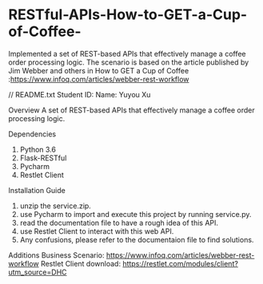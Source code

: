 # RESTful-APIs-How-to-GET-a-Cup-of-Coffee-
Implemented a set of REST-based APIs that effectively manage a coffee order processing logic. The scenario is based on the article published by Jim Webber and others in How to GET a Cup of Coffee :https://www.infoq.com/articles/webber-rest-workflow


// README.txt 
Student ID: 
Name: Yuyou Xu

Overview
A set of REST-based APIs that effectively manage a coffee order processing logic.

Dependencies
1. Python 3.6
2. Flask-RESTful
2. Pycharm
3. Restlet Client

Installation Guide 
1. unzip the service.zip.
2. use Pycharm to import and execute this project by running service.py.
4. read the documentation file to have a rough idea of this API.
3. use Restlet Client to interact with this web API.
5. Any confusions, please refer to the documentaion file to find solutions.

Additions
Business Scenario: https://www.infoq.com/articles/webber-rest-workflow
Restlet Client download: https://restlet.com/modules/client?utm_source=DHC
